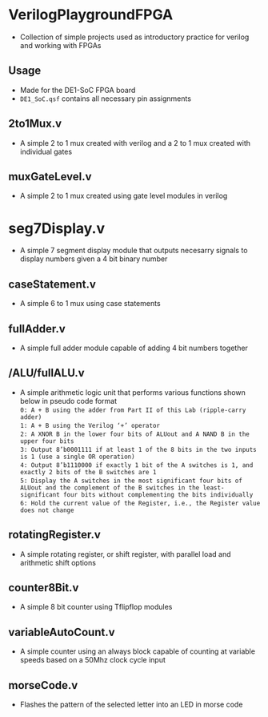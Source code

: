 # VerilogPlaygroundFPGA
* Collection of simple projects used as introductory practice for verilog and working with FPGAs
## Usage
* Made for the DE1-SoC FPGA board
* `DE1_SoC.qsf` contains all necessary pin assignments
## 2to1Mux.v
* A simple 2 to 1 mux created with verilog and a 2 to 1 mux created with individual gates
## muxGateLevel.v
* A simple 2 to 1 mux created using gate level modules in verilog
# seg7Display.v
* A simple 7 segment display module that outputs necesarry signals to display numbers given a 4 bit binary number
## caseStatement.v
* A simple 6 to 1 mux using case statements
## fullAdder.v
* A simple full adder module capable of adding 4 bit numbers together
## /ALU/fullALU.v
* A simple arithmetic logic unit that performs various functions shown below in pseudo code format<br>
`0: A + B using the adder from Part II of this Lab (ripple-carry adder)`<br>
`1: A + B using the Verilog ‘+’ operator `<br>
`2: A XNOR B in the lower four bits of ALUout and A NAND B in the upper four bits `<br>
`3: Output 8’b0001111 if at least 1 of the 8 bits in the two inputs is 1 (use a single OR operation) `<br>
`4: Output 8’b1110000 if exactly 1 bit of the A switches is 1, and exactly 2 bits of the B switches are 1 `<br>
`5: Display the A switches in the most significant four bits of ALUout and the complement of the B switches in the least-significant four bits without complementing the bits individually`<br>
`6: Hold the current value of the Register, i.e., the Register value does not change`<br>
## rotatingRegister.v
* A simple rotating register, or shift register, with parallel load and arithmetic shift options
## counter8Bit.v
* A simple 8 bit counter using Tflipflop modules
## variableAutoCount.v
* A simple counter using an always block capable of counting at variable speeds based on a 50Mhz clock cycle input
## morseCode.v
* Flashes the pattern of the selected letter into an LED in morse code
